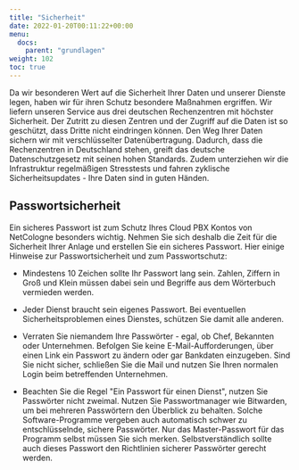 ```yaml
---
title: "Sicherheit"
date: 2022-01-20T00:11:22+00:00
menu:
  docs:
    parent: "grundlagen"
weight: 102
toc: true
---
```


Da wir besonderen Wert auf die Sicherheit Ihrer Daten und unserer Dienste legen, haben wir für ihren Schutz besondere Maßnahmen ergriffen. Wir liefern unseren Service aus drei deutschen Rechenzentren mit höchster Sicherheit. Der Zutritt zu diesen Zentren und der Zugriff auf die Daten ist so geschützt, dass Dritte nicht eindringen können. Den Weg Ihrer Daten sichern wir mit verschlüsselter Datenübertragung. Dadurch, dass die Rechenzentren in Deutschland stehen, greift das deutsche Datenschutzgesetz mit seinen hohen Standards. Zudem unterziehen wir die Infrastruktur regelmäßigen Stresstests und fahren zyklische Sicherheitsupdates - Ihre Daten sind in guten Händen.

## Passwortsicherheit

Ein sicheres Passwort ist zum Schutz Ihres Cloud PBX Kontos von NetCologne besonders wichtig. Nehmen Sie sich deshalb die Zeit für die Sicherheit Ihrer Anlage und erstellen Sie ein sicheres Passwort. Hier einige Hinweise zur Passwortsicherheit und zum Passwortschutz:

* Mindestens 10 Zeichen sollte Ihr Passwort lang sein. Zahlen, Ziffern in Groß und Klein müssen dabei sein und Begriffe aus dem Wörterbuch vermieden werden.

* Jeder Dienst braucht sein eigenes Passwort. Bei eventuellen Sicherheitsproblemen eines Dienstes, schützen Sie damit alle anderen.

* Verraten Sie niemandem Ihre Passwörter - egal, ob Chef, Bekannten oder Unternehmen. Befolgen Sie keine E-Mail-Aufforderungen, über einen Link ein Passwort zu ändern oder gar Bankdaten einzugeben. Sind Sie nicht sicher, schließen Sie die Mail und nutzen Sie Ihren normalen Login beim betreffenden Unternehmen.

* Beachten Sie die Regel "Ein Passwort für einen Dienst", nutzen Sie Passwörter nicht zweimal. Nutzen Sie Passwortmanager wie Bitwarden, um bei mehreren Passwörtern den Überblick zu behalten. Solche Software-Programme vergeben auch automatisch schwer zu entschlüsselnde, sichere Passwörter. Nur das Master-Passwort für das Programm selbst müssen Sie sich merken. Selbstverständlich sollte auch dieses Passwort den Richtlinien sicherer Passwörter gerecht werden.



